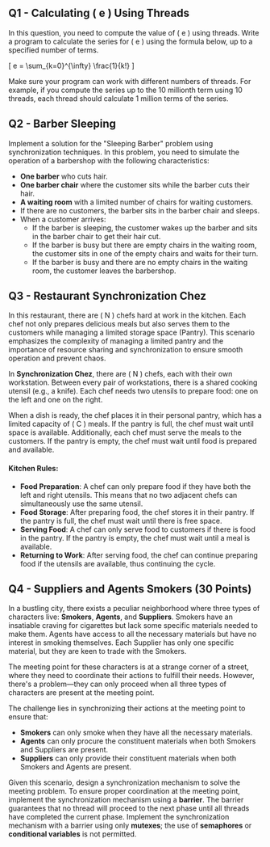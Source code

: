 ## Q1 - Calculating \( e \) Using Threads

In this question, you need to compute the value of \( e \) using threads. Write a program to calculate the series for \( e \) using the formula below, up to a specified number of terms.

\[ e = \sum_{k=0}^{\infty} \frac{1}{k!} \]

Make sure your program can work with different numbers of threads. For example, if you compute the series up to the 10 millionth term using 10 threads, each thread should calculate 1 million terms of the series.

## Q2 - Barber Sleeping

Implement a solution for the "Sleeping Barber" problem using synchronization techniques. In this problem, you need to simulate the operation of a barbershop with the following characteristics:

- **One barber** who cuts hair.
- **One barber chair** where the customer sits while the barber cuts their hair.
- **A waiting room** with a limited number of chairs for waiting customers.
- If there are no customers, the barber sits in the barber chair and sleeps.
- When a customer arrives:
  - If the barber is sleeping, the customer wakes up the barber and sits in the barber chair to get their hair cut.
  - If the barber is busy but there are empty chairs in the waiting room, the customer sits in one of the empty chairs and waits for their turn.
  - If the barber is busy and there are no empty chairs in the waiting room, the customer leaves the barbershop.

## Q3 - Restaurant Synchronization Chez

In this restaurant, there are \( N \) chefs hard at work in the kitchen. Each chef not only prepares delicious meals but also serves them to the customers while managing a limited storage space (Pantry). This scenario emphasizes the complexity of managing a limited pantry and the importance of resource sharing and synchronization to ensure smooth operation and prevent chaos.

In **Synchronization Chez**, there are \( N \) chefs, each with their own workstation. Between every pair of workstations, there is a shared cooking utensil (e.g., a knife). Each chef needs two utensils to prepare food: one on the left and one on the right.

When a dish is ready, the chef places it in their personal pantry, which has a limited capacity of \( C \) meals. If the pantry is full, the chef must wait until space is available. Additionally, each chef must serve the meals to the customers. If the pantry is empty, the chef must wait until food is prepared and available.

#### Kitchen Rules:
- **Food Preparation**: A chef can only prepare food if they have both the left and right utensils. This means that no two adjacent chefs can simultaneously use the same utensil.
- **Food Storage**: After preparing food, the chef stores it in their pantry. If the pantry is full, the chef must wait until there is free space.
- **Serving Food**: A chef can only serve food to customers if there is food in the pantry. If the pantry is empty, the chef must wait until a meal is available.
- **Returning to Work**: After serving food, the chef can continue preparing food if the utensils are available, thus continuing the cycle.


## Q4 - Suppliers and Agents Smokers (30 Points)

In a bustling city, there exists a peculiar neighborhood where three types of characters live: **Smokers**, **Agents**, and **Suppliers**. Smokers have an insatiable craving for cigarettes but lack some specific materials needed to make them. Agents have access to all the necessary materials but have no interest in smoking themselves. Each Supplier has only one specific material, but they are keen to trade with the Smokers.

The meeting point for these characters is at a strange corner of a street, where they need to coordinate their actions to fulfill their needs. However, there's a problem—they can only proceed when all three types of characters are present at the meeting point.

The challenge lies in synchronizing their actions at the meeting point to ensure that:

- **Smokers** can only smoke when they have all the necessary materials.
- **Agents** can only procure the constituent materials when both Smokers and Suppliers are present.
- **Suppliers** can only provide their constituent materials when both Smokers and Agents are present.

Given this scenario, design a synchronization mechanism to solve the meeting problem. To ensure proper coordination at the meeting point, implement the synchronization mechanism using a **barrier**. The barrier guarantees that no thread will proceed to the next phase until all threads have completed the current phase. Implement the synchronization mechanism with a barrier using only **mutexes**; the use of **semaphores** or **conditional variables** is not permitted.
